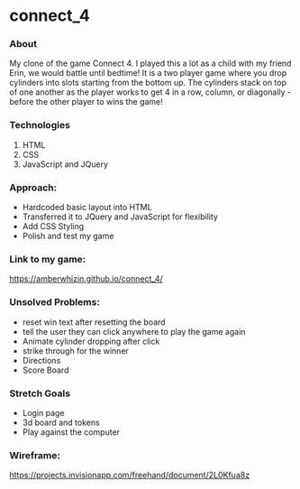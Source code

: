# connect_4

### About

My clone of the game Connect 4. I played this a lot as a child with my friend Erin, we would battle until bedtime! It is a two player game where you drop cylinders into slots starting from the bottom up. The cylinders stack on top of one another as the player works to get 4 in a row, column, or diagonally - before the other player to wins the game!


### Technologies
1. HTML
2. CSS
3. JavaScript and JQuery

### Approach:

- Hardcoded basic layout into HTML
- Transferred it to JQuery and JavaScript for flexibility
- Add CSS Styling
- Polish and test my game


### Link to my game:
https://amberwhizin.github.io/connect_4/



### Unsolved Problems:

- reset win text after resetting the board
- tell the user they can click anywhere to play the game again
- Animate cylinder dropping after click
- strike through for the winner
- Directions
- Score Board


### Stretch Goals

- Login page
- 3d board and tokens
- Play against the computer



### Wireframe:

https://projects.invisionapp.com/freehand/document/2L0Kfua8z





